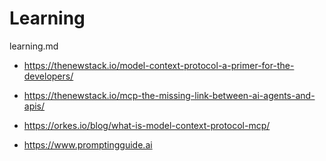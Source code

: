 # Learning

learning.md

*   https://thenewstack.io/model-context-protocol-a-primer-for-the-developers/

*   https://thenewstack.io/mcp-the-missing-link-between-ai-agents-and-apis/
    
*   https://orkes.io/blog/what-is-model-context-protocol-mcp/

*   https://www.promptingguide.ai